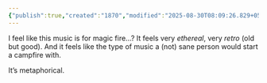 ```yaml
---
{"publish":true,"created":"1870","modified":"2025-08-30T08:09:26.829+05:30","cssclasses":""}
---
```



I feel like this music is for magic fire...? It feels very *ethereal*, very *retro* (old but good). And it feels like the type of music a (not) sane person would start a campfire with.

It’s metaphorical.
